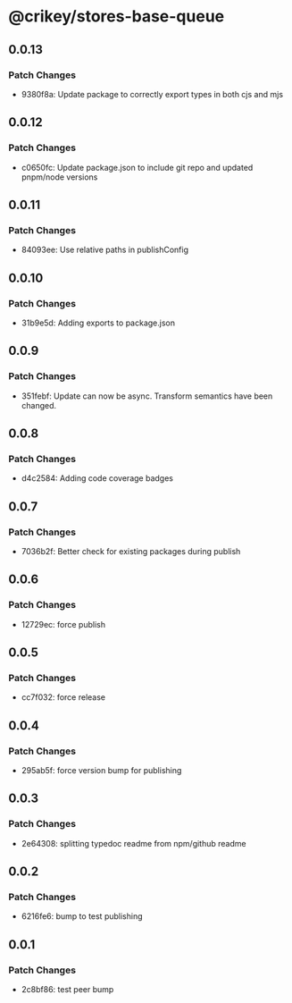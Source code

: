 # @crikey/stores-base-queue

## 0.0.13

### Patch Changes

- 9380f8a: Update package to correctly export types in both cjs and mjs

## 0.0.12

### Patch Changes

- c0650fc: Update package.json to include git repo and updated pnpm/node versions

## 0.0.11

### Patch Changes

- 84093ee: Use relative paths in publishConfig

## 0.0.10

### Patch Changes

- 31b9e5d: Adding exports to package.json

## 0.0.9

### Patch Changes

- 351febf: Update can now be async. Transform semantics have been changed.

## 0.0.8

### Patch Changes

- d4c2584: Adding code coverage badges

## 0.0.7

### Patch Changes

- 7036b2f: Better check for existing packages during publish

## 0.0.6

### Patch Changes

- 12729ec: force publish

## 0.0.5

### Patch Changes

- cc7f032: force release

## 0.0.4

### Patch Changes

- 295ab5f: force version bump for publishing

## 0.0.3

### Patch Changes

- 2e64308: splitting typedoc readme from npm/github readme

## 0.0.2

### Patch Changes

- 6216fe6: bump to test publishing

## 0.0.1

### Patch Changes

- 2c8bf86: test peer bump
